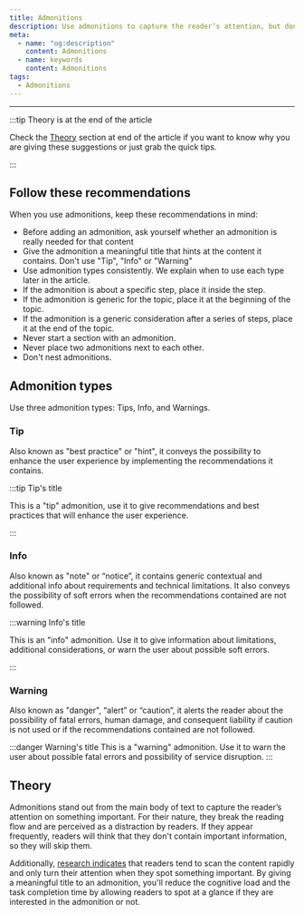 ```yaml
---
title: Admonitions
description: Use admonitions to capture the reader’s attention, but don't overuse them.
meta:
  - name: "og:description"
    content: Admonitions
  - name: keywords
    content: Admonitions
tags:
  - Admonitions
---
```


---

:::tip Theory is at the end of the article

Check the [Theory](#theory "Theory section of the article") section at end of the article if you want to know why you are giving these suggestions
or just grab the quick tips.

:::

## Follow these recommendations

When you use admonitions, keep these recommendations in mind:

<!-- vale off -->

- Before adding an admonition, ask yourself whether an admonition is really needed for that content
- Give the admonition a meaningful title that hints at the content it contains. Don't use "Tip", "Info" or "Warning"
- Use admonition types consistently. We explain when to use each type later in the article.
- If the admonition is about a specific step, place it inside the step.
- If the admonition is generic for the topic, place it at the beginning of the topic.
- If the admonition is a generic consideration after a series of steps, place it at the end of the topic.
- Never start a section with an admonition.
- Never place two admonitions next to each other.
- Don't nest admonitions.

<!-- vale on -->

## Admonition types

Use three admonition types: Tips, Info, and Warnings.

### Tip

Also known as "best practice" or "hint", it conveys the possibility to enhance the user experience by implementing the recommendations it contains.

:::tip Tip's title

This is a "tip" admonition, use it to give recommendations and best practices that will enhance the user experience.

:::

### Info

Also known as "note" or “notice”, it contains generic contextual and additional info about requirements and technical limitations.
It also conveys the possibility of soft errors when the recommendations contained are not followed.

:::warning Info's title

This is an "info" admonition. Use it to give information about limitations, additional considerations, or warn the user about possible soft errors.

:::

### Warning

Also known as "danger", “alert” or “caution”, it alerts the reader about the possibility of fatal errors,
human damage, and consequent liability if caution is not used or if the recommendations contained are not followed.

:::danger Warning's title
This is a "warning" admonition. Use it to warn the user about possible fatal errors and possibility of service disruption.
:::

## Theory

Admonitions stand out from the main body of text to capture the reader’s attention on something important.
For their nature, they break the reading flow and are perceived as a distraction by readers.
If they appear frequently, readers will think that they don't contain important information, so they will skip them.

Additionally, [research indicates](https://www.nngroup.com/articles/how-users-read-on-the-web/ "How users read on the Web by Nielsen Norman Group") that readers tend to scan the content rapidly
and only turn their attention when they spot something important.
By giving a meaningful title to an admonition, you'll reduce the cognitive load and the task completion time
by allowing readers to spot at a glance if they are interested in the admonition or not.